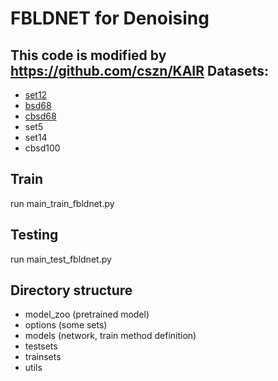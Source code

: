 # FBLDNET for Denoising
This code is modified by https://github.com/cszn/KAIR
Datasets:
-----------
- [set12](https://github.com/cszn/FFDNet/tree/master/testsets)
- [bsd68](https://github.com/cszn/FFDNet/tree/master/testsets)
- [cbsd68](https://github.com/cszn/FFDNet/tree/master/testsets)
- set5
- set14
- cbsd100

Train
----------
run main_train_fbldnet.py

Testing
----------
run main_test_fbldnet.py

Directory structure
----------
- model_zoo (pretrained model)
- options (some sets)
- models (network, train method definition)
- testsets
- trainsets
- utils
